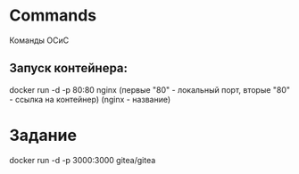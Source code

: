# Commands
Команды ОСиС

<h2>Запуск контейнера:</h2> 
docker run -d -p 80:80 nginx
(первые "80" - локальный порт, вторые "80" - ссылка на контейнер) (nginx - название)

<h1>Задание</h1>
docker run -d -p 3000:3000 gitea/gitea
